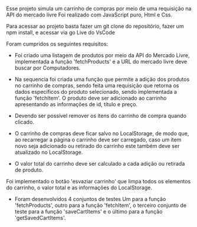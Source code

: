 Esse projeto simula um carrinho de compras por meio de uma requisição na API do mercado livre
Foi realizado com JavaScript puro, Html e Css.

Para acessar ao projeto basta fazer um git clone do repositório, fazer um npm install, e acessar via go Live do VsCode

Foram cumpridos os seguintes requisitos:
- Foi criado uma listagem de produtos por meio da API do Mercado Livre, implementada a função 'fetchProducts' e a URL do mercado livre deve buscar por Computadores.

- Na sequencia foi criada uma função que permite a adição dos produtos no carrinho de compras, sendo feita uma requisição que retorna os dados específicos do produto selecionado, sendo implementada a função 'fetchItem'. O produto deve ser adicionado ao carrinho apresentando as informações de id, título e preço.

- Devendo ser possível remover os ítens do carrinho de compra quando clicado.

- O carrinho de compras deve ficar salvo no LocalStorage, de modo que, ao recarregar a página o carrinho deve ser carregado, caso um ítem novo seja adicionado ou retirado do carrinho este também deve ser atualizado no LocalStorage.

- O valor total do carrinho deve ser calculado a cada adição ou retirada de produto.

Foi implementado o botão 'esvaziar carrinho' que limpa todos os elementos do carrinho, o valor total e as informações do LocalStorage.

- Foram desenvolvidos 4 conjuntos de testes Um para a função 'fetchProducts', outro para a função 'fetchItem', o terceiro conjunto de teste para a função 'saveCartItems' e o último para a função 'getSavedCartItems'.
